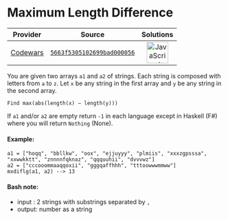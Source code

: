 [_metadata_:generated]: - "true"

# Maximum Length Difference

<!-- INFO TABLE BEGIN -->

| Provider                                        | Source                                                                               | Solutions                                                                                                                                                    |
| :---------------------------------------------: | :----------------------------------------------------------------------------------: | :----------------------------------------------------------------------------------------------------------------------------------------------------------: |
| [Codewars](../../../docs/providers/Codewars.md) | [`5663f5305102699bad000056`](https://www.codewars.com/kata/5663f5305102699bad000056) | [<img src="https://res.cloudinary.com/rascaltwo/image/upload/v1631924076/javascript_ehszr7.svg" alt="JavaScript" title="JavaScript" width="50" />](solve.js) |

<!-- INFO TABLE END -->

You are given two arrays `a1` and `a2` of strings. Each string is composed with letters from `a` to `z`.
Let `x` be any string in the first array and `y` be any string in the second array. 

  `Find max(abs(length(x) − length(y)))`

If `a1` and/or `a2` are empty return `-1` in each language
except in Haskell (F#) where you will return `Nothing` (None).

#### Example:
```
a1 = ["hoqq", "bbllkw", "oox", "ejjuyyy", "plmiis", "xxxzgpsssa", "xxwwkktt", "znnnnfqknaz", "qqquuhii", "dvvvwz"]
a2 = ["cccooommaaqqoxii", "gggqaffhhh", "tttoowwwmmww"]
mxdiflg(a1, a2) --> 13

```

#### Bash note:
 - input : 2 strings with substrings separated by `,`
 - output: number as a string
